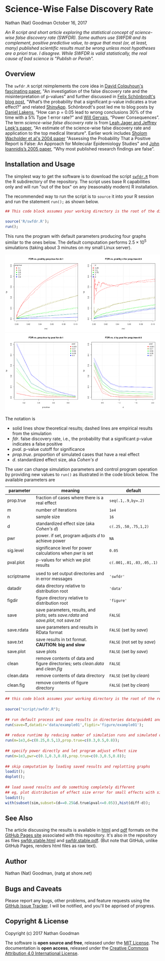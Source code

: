 Science-Wise False Discovery Rate
================
Nathan (Nat) Goodman
October 16, 2017

<!-- README.md is generated from README.Rmd. Please edit that file -->
*An R script and short article exploring the statistical concept of science-wise false discovery rate (SWFDR). Some authors use SWFDR and its complement, positive predictive value, to argue that most (or, at least, many) published scientific results must be wrong unless most hypotheses are a priori true. I disagree. While SWFDR is valid statistically, the real cause of bad science is "Publish or Perish".*

Overview
--------

The `swfdr.R` script reimplements the core idea in [David Colquhoun's fascinating paper](http://rsos.royalsocietypublishing.org/content/1/3/140216), "An investigation of the false discovery rate and the misinterpretation of p-values" and further discussed in [Felix Schönbrodt's blog post](http://www.nicebread.de/whats-the-probability-that-a-significant-p-value-indicates-a-true-effect/), "What’s the probability that a significant p-value indicates a true effect?" and related [ShinyApp](http://shinyapps.org/apps/PPV/). Schönbrodt's post led me to blog posts by [Daniel Lakens](http://daniellakens.blogspot.de/2015/09/how-can-p-005-lead-to-wrong-conclusions.html), “How can p = 0.05 lead to wrong conclusions 30% of the time with a 5% Type 1 error rate?” and [Will Gervais](http://willgervais.com/blog/2014/9/24/power-consequences), “Power Consequences”. The term *science-wise false discovery rate* is from [Leah Jager and Jeffrey Leek's paper](http://doi.org/10.1093/biostatistics/kxt007), "An estimate of the science-wise false discovery rate and application to the top medical literature". Earlier work includes [Sholom Wacholder et al's 2004 paper](https://academic.oup.com/jnci/article/96/6/434/2606750/) "Assessing the Probability That a Positive Report is False: An Approach for Molecular Epidemiology Studies" and [John Ioannidis’s 2005 paper](http://dx.plos.org/10.1371/journal.pmed.0020124), “Why most published research findings are false”.

Installation and Usage
----------------------

The simplest way to get the software is to download the script [`swfdr.R`](https://github.com/natgoodman/swfdr/blob/master/R/swfdr.R) from the R subdirectory of the repository. The script uses base R capabilities only and will run "out of the box" on any (reasonably modern) R installation.

The recommended way to run the script is to `source` it into your R session and run the statement `run();` as shown below.

``` r
## This code block assumes your working directory is the root of the distribution.

source('R/swfdr.R');
run();
```

This runs the program with default parameters producing four graphs similar to the ones below. The default computation performs 2.5 × 10<sup>5</sup> simulations (taking about 3 minutes on my small Linux server).

<img src="figure/plot_byprop.png" width="50%" /><img src="figure/plot_byd.png" width="50%" /><img src="figure/plot_vsprop.png" width="50%" /><img src="figure/plot_vsd.png" width="50%" />

The notation is

-   solid lines show theoretical results; dashed lines are empirical results from the simulation
-   *fdr*. false discovery rate, i.e., the probability that a significant p-value indicates a false positive
-   *pval*. p-value cutoff for significance
-   *prop.true*. proportion of simulated cases that have a real effect
-   *d*. standardized effect size, aka *Cohen's d*

The user can change simulation parameters and control program operation by providing new values to `run()` as illustrated in the code block below. The available parameters are

<table>
<colgroup>
<col width="19%" />
<col width="61%" />
<col width="19%" />
</colgroup>
<thead>
<tr class="header">
<th>parameter</th>
<th>meaning</th>
<th>default</th>
</tr>
</thead>
<tbody>
<tr class="odd">
<td>prop.true</td>
<td>fraction of cases where there is a real effect</td>
<td><code>seq(.1,.9,by=.2)</code></td>
</tr>
<tr class="even">
<td>m</td>
<td>number of iterations</td>
<td><code>1e4</code></td>
</tr>
<tr class="odd">
<td>n</td>
<td>sample size</td>
<td><code>16</code></td>
</tr>
<tr class="even">
<td>d</td>
<td>standardized effect size (aka <em>Cohen's d</em>)</td>
<td><code>c(.25,.50,.75,1,2)</code></td>
</tr>
<tr class="odd">
<td>pwr</td>
<td>power. if set, program adjusts <em>d</em> to achieve power</td>
<td><code>NA</code></td>
</tr>
<tr class="even">
<td>sig.level</td>
<td>significance level for power calculations when <em>pwr</em> is set</td>
<td><code>0.05</code></td>
</tr>
<tr class="odd">
<td>pval.plot</td>
<td>p-values for which we plot results</td>
<td><code>c(.001,.01,.03,.05,.1)</code></td>
</tr>
<tr class="even">
<td></td>
<td></td>
<td></td>
</tr>
<tr class="odd">
<td>scriptname</td>
<td>used to set output directories and in error messages</td>
<td><code>'swfdr'</code></td>
</tr>
<tr class="even">
<td>datadir</td>
<td>data directory relative to distribution root</td>
<td><code>'data'</code></td>
</tr>
<tr class="odd">
<td>figdir</td>
<td>figure directory relative to distribution root</td>
<td><code>'figure'</code></td>
</tr>
<tr class="even">
<td>save</td>
<td>save parameters, results, and plots; sets <em>save.rdata</em> and <em>save.plot</em>, not <em>save.txt</em></td>
<td><code>FALSE</code></td>
</tr>
<tr class="odd">
<td>save.rdata</td>
<td>save parameters and results in RData format</td>
<td><code>FALSE</code> (set by <em>save</em>)</td>
</tr>
<tr class="even">
<td>save.txt</td>
<td>save results in txt format. <strong>CAUTION: big and slow</strong></td>
<td><code>FALSE</code> (not set by <em>save</em>)</td>
</tr>
<tr class="odd">
<td>save.plot</td>
<td>save plots</td>
<td><code>FALSE</code> (set by <em>save</em>)</td>
</tr>
<tr class="even">
<td>clean</td>
<td>remove contents of data and figure directories; sets <em>clean.data</em> and <em>clean.fig</em></td>
<td><code>FALSE</code></td>
</tr>
<tr class="odd">
<td>clean.data</td>
<td>remove contents of data directory</td>
<td><code>FALSE</code> (set by <em>clean</em>)</td>
</tr>
<tr class="even">
<td>clean.fig</td>
<td>remove contents of figure directory</td>
<td><code>FALSE</code> (set by <em>clean</em>)</td>
</tr>
</tbody>
</table>

``` r
## this code block assumes your working directory is the root of the repository

source("script/swfdr.R");

## run default process and save results in directories data/guide01 and figure/guide01
run(save=T,datadir='data/example01',figdir='figure/example01');

## reduce runtime by reducing number of simulation runs and simulated cases
run(m=1e3,d=c(0.25,0.5,1),prop.true=c(0.3,0.5,0.8));

## specify power directly and let program adjust effect size
run(m=1e3,pwr=c(0.1,0.3,0.8),prop.true=c(0.3,0.5,0.8));

## skip computation by loading saved results and replotting graphs
loadit();
doplot();

## load saved results and do something completely different
## eg, plot distribution of effect size error for small effects with significant p-values 
loadit();
with(subset(sim,subset=(d==0.25&d.true&pval<=0.05)),hist(diff-d));
```

See Also
--------

The article discussing the results is available in [html](https://natgoodman.github.io/swfdr/swfdr.stable.html) and [pdf](https://natgoodman.github.io/swfdr/swfdr.stable.pdf) formats on the [GitHub Pages site](https://natgoodman.github.io/swfdr) associated with this repository. It's also in the repository as files [swfdr.stable.html](swfdr.stable.html) and [swfdr.stable.pdf](swfdr.stable.pdf). (But note that GitHub, unlike GitHub Pages, renders html files as raw text).

Author
------

Nathan (Nat) Goodman, (natg at shore.net)

Bugs and Caveats
----------------

Please report any bugs, other problems, and feature requests using the [GitHub Issue Tracker](https://github.com/natgoodman/swfdr/issues). I will be notified, and you'll be apprised of progress.

Copyright & License
-------------------

Copyright (c) 2017 Nathan Goodman

The software is **open source and free**, released under the [MIT License](https://opensource.org/licenses/MIT). The documentation is **open access**, released under the [Creative Commons Attribution 4.0 International License](https://creativecommons.org/licenses/by/4.0).
